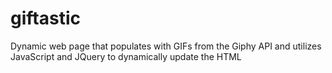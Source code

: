 # giftastic
Dynamic web page that populates with GIFs from the Giphy API and utilizes JavaScript and JQuery to dynamically update the HTML
